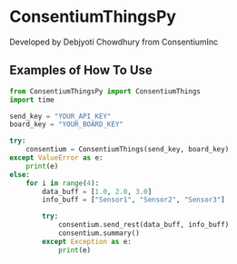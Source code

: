 # ConsentiumThingsPy

Developed by Debjyoti Chowdhury from ConsentiumInc

## Examples of How To Use

```python
from ConsentiumThingsPy import ConsentiumThings
import time

send_key = "YOUR_API_KEY"
board_key = "YOUR_BOARD_KEY"

try:
    consentium = ConsentiumThings(send_key, board_key)
except ValueError as e:
    print(e)
else:
    for i in range(4):
        data_buff = [1.0, 2.0, 3.0]
        info_buff = ["Sensor1", "Sensor2", "Sensor3"]

        try:
            consentium.send_rest(data_buff, info_buff)
            consentium.summary()
        except Exception as e:
            print(e)
```
